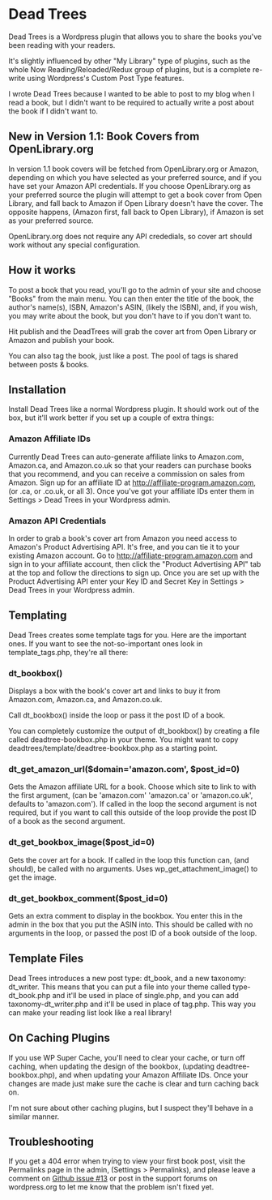 # Dead Trees
Dead Trees is a Wordpress plugin that allows you to share the books you've been reading with your readers.

It's slightly influenced by other "My Library" type of plugins, such as the whole Now Reading/Reloaded/Redux group of plugins, but is a complete re-write using Wordpress's Custom Post Type features.

I wrote Dead Trees because I wanted to be able to post to my blog when I read a book, but I didn't want to be required to actually write a post about the book if I didn't want to.

## New in Version 1.1: Book Covers from OpenLibrary.org

In version 1.1 book covers will be fetched from OpenLibrary.org or Amazon, depending on which you have selected as your preferred source, and if you have set your Amazon API credentials. If you choose OpenLibrary.org as your preferred source the plugin will attempt to get a book cover from Open Library, and fall back to Amazon if Open Library doesn't have the cover. The opposite happens, (Amazon first, fall back to Open Library), if Amazon is set as your preferred source.

OpenLibrary.org does not require any API crededials, so cover art should work without any special configuration.

## How it works
To post a book that you read, you'll go to the admin of your site and choose "Books" from the main menu. You can then enter the title of the book, the author's name(s), ISBN, Amazon's ASIN, (likely the ISBN), and, if you wish, you may write about the book, but you don't have to if you don't want to. 

Hit publish and the DeadTrees will grab the cover art from Open Library or Amazon and publish your book.

You can also tag the book, just like a post. The pool of tags is shared between posts & books.

## Installation
Install Dead Trees like a normal Wordpress plugin. It should work out of the box, but it'll work better if you set up a couple of extra things:

### Amazon Affiliate IDs
Currently Dead Trees can auto-generate affiliate links to Amazon.com, Amazon.ca, and Amazon.co.uk so that your readers can purchase books that you recommend, and you can receive a commission on sales from Amazon. Sign up for an affiliate ID at http://affiliate-program.amazon.com, (or .ca, or .co.uk, or all 3). Once you've got your affiliate IDs enter them in Settings > Dead Trees in your Wordpress admin.

### Amazon API Credentials
In order to grab a book's cover art from Amazon you need access to Amazon's Product Advertising API. It's free, and you can tie it to your existing Amazon account. Go to http://affiliate-program.amazon.com and sign in to your affiliate account, then click the "Product Advertising API" tab at the top and follow the directions to sign up. Once you are set up with the Product Advertising API enter your Key ID and Secret Key in Settings > Dead Trees in your Wordpress admin.

## Templating
Dead Trees creates some template tags for you. Here are the important ones. If you want to see the not-so-important ones look in template_tags.php, they're all there:

### dt_bookbox()
Displays a box with the book's cover art and links to buy it from Amazon.com, Amazon.ca, and Amazon.co.uk.

Call dt_bookbox() inside the loop or pass it the post ID of a book.

You can completely customize the output of dt_bookbox() by creating a file called deadtree-bookbox.php in your theme. You might want to copy deadtrees/template/deadtree-bookbox.php as a starting point.

### dt_get_amazon_url($domain='amazon.com', $post_id=0)
Gets the Amazon affiliate URL for a book.
Choose which site to link to with the first argument, (can be 'amazon.com' 'amazon.ca' or 'amazon.co.uk', defaults to 'amazon.com'). If called in the loop the second argument is not required, but if you want to call this outside of the loop provide the post ID of a book as the second argument.

### dt_get_bookbox_image($post_id=0)
Gets the cover art for a book. If called in the loop this function can, (and should), be called with no arguments. Uses wp_get_attachment_image() to get the image.

### dt_get_bookbox_comment($post_id=0)
Gets an extra comment to display in the bookbox. You enter this in the admin in the box that you put the ASIN into. This should be called with no arguments in the loop, or passed the post ID of a book outside of the loop.

## Template Files
Dead Trees introduces a new post type: dt_book, and a new taxonomy: dt_writer. This means that you can put a file into your theme called type-dt_book.php and it'll be used in place of single.php, and you can add taxonomy-dt_writer.php and it'll be used in place of tag.php. This way you can make your reading list look like a real library!

## On Caching Plugins
If you use WP Super Cache, you'll need to clear your cache, or turn off caching, when updating the design of the bookbox, (updating deadtree-bookbox.php), and when updating your Amazon Affiliate IDs. Once your changes are made just make sure the cache is clear and turn caching back on.

I'm not sure about other caching plugins, but I suspect they'll behave in a similar manner.

## Troubleshooting
If you get a 404 error when trying to view your first book post, visit the Permalinks page in the admin, (Settings > Permalinks), and please leave a comment on [Github issue #13](https://github.com/jbeales/DeadTrees/issues/13) or post in the support forums on wordpress.org to let me know that the problem isn't fixed yet.